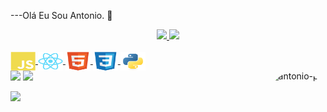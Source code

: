 ---Olá Eu Sou Antonio. 👨
<div align="center">
  <a href="https://github.com/antonio984cs">
  <img height="180em" src="https://github-readme-stats.vercel.app/api?username=rafaballerini&show_icons=true&theme=dracula&include_all_commits=true&count_private=true"/>
  <img height="180em" src="https://github-readme-stats.vercel.app/api/top-langs/?username=rafaballerini&layout=compact&langs_count=7&theme=dracula"/>
</div>
  <div style="display: inline_block"><br>
  <img align="center" alt="antonio-Js" height="30" width="40" src="https://raw.githubusercontent.com/devicons/devicon/master/icons/javascript/javascript-plain.svg">
     <img align="center" alt="antonio-React" height="30" width="40" src="https://raw.githubusercontent.com/devicons/devicon/master/icons/react/react-original.svg">
     <img align="center" alt="antonio-HTML" height="30" width="40" src="https://raw.githubusercontent.com/devicons/devicon/master/icons/html5/html5-original.svg">
      <img align="center" alt="antonio-CSS" height="30" width="40" src="https://raw.githubusercontent.com/devicons/devicon/master/icons/css3/css3-original.svg">
  <img align="center" alt="antonio-Python" height="30" width="40" src="https://raw.githubusercontent.com/devicons/devicon/master/icons/python/python-original.svg">
     
</div>
<img align="right" alt="antonio-pic" height="150" style="border-radius:50px;" src="https://      >
</div>
  
  ##
 
<div> 
  
  
 	<a href="https://         " target="_blank"><img src="https://img.shields.io/badge/    -9146FF?style=for-the-badge&logo=twitch&logoColor=white" target="_blank"></a>
 <a href="https:            " target="_blank"><img src="https://img.shields.io/badge/     -7289DA?style=for-the-badge&logo=discord&logoColor=white" target="_blank"></a> 
 <a href="https://           " target="_blank"><img src="https://img.shields.io/badge/   -7289DA?style=for-the-badge&logo=discord&logoColor=white" target="_blank"></a> 
 
  <a href="https://www.linkedin.com/in/ :linh do   linkedin:    -45875016a" target="_blank"><img src="https://img.shields.io/badge/-LinkedIn-%230077B5?style=for-the-badge&logo=linkedin&logoColor=white" target="_blank"></a> 

